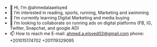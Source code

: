 - 👋 Hi, I’m @ahmedalaaelsyed
- 👀 I’m interested in reading, sports, running, Marketing and swimming 
- 🌱 I’m currently learning Digital Marketing and media buying 
- 💞️ I’m looking to collaborate on running ads on digital platforms (FB, IG, Twitter, Snapchat, and google AD)
- 📫 How to reach me E-mail: ahmed.a.elsyed02@gmail.com
                      phone: +201015174702
                             +201119329095

<!---
ahmedalaaelsyed/ahmedalaaelsyed is a ✨ special ✨ repository because its `README.md` (this file) appears on your GitHub profile.
You can click the Preview link to take a look at your changes.
--->
